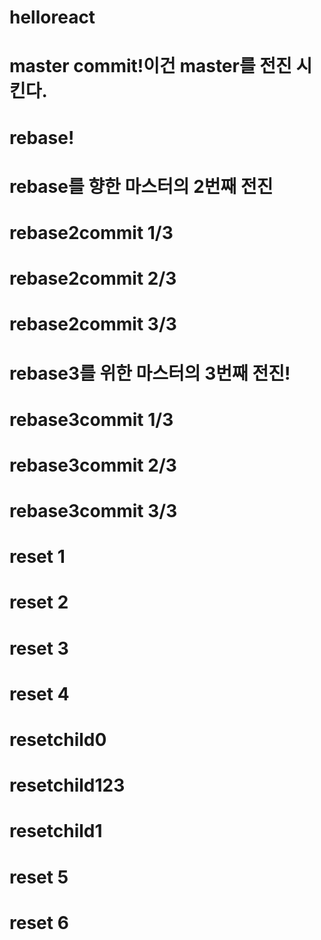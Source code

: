 # helloreact
# master commit!이건 master를 전진 시킨다.
# rebase!
# rebase를 향한 마스터의 2번째 전진
# rebase2commit 1/3
# rebase2commit 2/3
# rebase2commit 3/3
# rebase3를 위한 마스터의 3번째 전진!
# rebase3commit 1/3
# rebase3commit 2/3
# rebase3commit 3/3
# reset 1
# reset 2
# reset 3
# reset 4
# resetchild0
# resetchild123
# resetchild1
# reset 5
# reset 6
